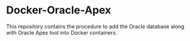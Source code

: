 # Docker-Oracle-Apex
This repository contains the procedure to add the Oracle database along with Oracle Apex tool into Docker containers. 
